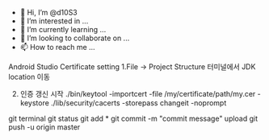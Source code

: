- 👋 Hi, I’m @d10S3
- 👀 I’m interested in ...
- 🌱 I’m currently learning ...
- 💞️ I’m looking to collaborate on ...
- 📫 How to reach me ...

<!---
d10S3/d10S3 is a ✨ special ✨ repository because its `README.md` (this file) appears on your GitHub profile.
You can click the Preview link to take a look at your changes.
--->

Android Studio Certificate setting
1.File -> Project Structure 
터미널에서 JDK location 이동

2. 인증 갱신 시작
./bin/keytool -importcert -file /my/certificate/path/my.cer -keystore ./lib/security/cacerts -storepass changeit -noprompt

git terminal
git status
git add *
git commit -m "commit message" upload
git push -u origin master
